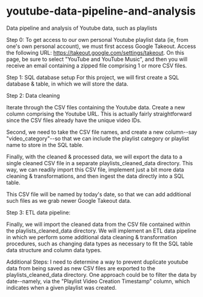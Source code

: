 # youtube-data-pipeline-and-analysis
Data pipeline and analysis of Youtube data, such as playlists 

Step 0:
To get access to our own personal Youtube playlist data (ie, from one's own personal account), we must first access Google Takeout. Access the following URL:  <https://takeout.google.com/settings/takeout>. On this page, be sure to select "YouTube and YouTube Music", and then you will receive an email containing a zipped file comprising 1 or more CSV files.


Step 1: SQL database setup
For this project, we will first create a SQL database & table, in which we will store the data. 

Step 2: Data cleaning

Iterate through the CSV files containing the Youtube data. Create a new column comprising the Youtube URL. This is actually fairly straightforward since the CSV files already have the unique video IDs. 

Second, we need to take the CSV file names, and create a new column--say "video_category"--so that we can include the playlist category or playlist name to store in the SQL table. 

Finally, with the cleaned & processed data, we will export the data to a single cleaned CSV file in a separate playlists_cleaned_data directory. This way, we can readily import this CSV file, implement just a bit more data cleaning & transformations, and then ingest the data directly into a SQL table. 

This CSV file will be named by today's date, so that we can add additional such files as we grab newer Google Takeout data. 

Step 3: ETL data pipeline:

Finally, we will import the cleaned data from the CSV file contained within the playlists_cleaned_data directory. We will implement an ETL data pipeline in which we perform some additional data cleaning & transformation procedures, such as changing data types as necessary to fit the SQL table data structure and column data types.

Additional Steps:
I need to determine a way to prevent duplicate youtube data from being saved as new CSV files are exported to the playlists_cleaned_data directory. One approach could be to filter the data by date--namely, via the "Playlist Video Creation Timestamp" column, which indicates when a given playlist was created. 
